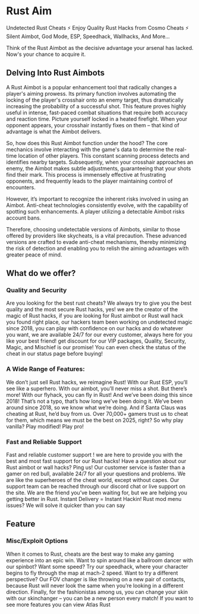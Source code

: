 # Rust Aim
Undetected Rust Cheats ⚡ Enjoy Quality Rust Hacks from Cosmo Cheats ⚡ Silent Aimbot, God Mode, ESP, Speedhack, Wallhacks, And More... 


Think of the Rust Aimbot as the decisive advantage your arsenal has lacked. Now's your chance to acquire it.

## Delving Into Rust Aimbots

A Rust Aimbot is a popular enhancement tool that radically changes a player's aiming prowess. Its primary function involves automating the locking of the player's crosshair onto an enemy target, thus dramatically increasing the probability of a successful shot. This feature proves highly useful in intense, fast-paced combat situations that require both accuracy and reaction time. Picture yourself locked in a heated firefight. When your opponent appears, your crosshair instantly fixes on them – that kind of advantage is what the Aimbot delivers.

So, how does this Rust Aimbot function under the hood? The core mechanics involve interacting with the game's data to determine the real-time location of other players. This constant scanning process detects and identifies nearby targets. Subsequently, when your crosshair approaches an enemy, the Aimbot makes subtle adjustments, guaranteeing that your shots find their mark. This process is immensely effective at frustrating opponents, and frequently leads to the player maintaining control of encounters.

However, it’s important to recognize the inherent risks involved in using an Aimbot. Anti-cheat technologies consistently evolve, with the capability of spotting such enhancements. A player utilizing a detectable Aimbot risks account bans.

Therefore, choosing undetectable versions of Aimbots, similar to those offered by providers like skycheats, is a vital precaution. These advanced versions are crafted to evade anti-cheat mechanisms, thereby minimizing the risk of detection and enabling you to relish the aiming advantages with greater peace of mind.
## What do we offer?
### Quality and Security
Are you looking for the best rust cheats? We always try to give you the best quality and the most secure Rust hacks, yes! we are the creator of the magic of Rust hacks, if you are looking for Rust aimbot or Rust wall hack you found right place, our hackers team been working on undetected magic since 2018, you can play with confidence on our hacks and do whatever you want, we are available 24/7 for our every customer, always here for you like your best friend! get discount for our VIP packages, Quality, Security, Magic, and Mischief is our promise! You can even check the status of the cheat in our status page before buying!
### A Wide Range of Features:
We don’t just sell Rust hacks, we reimagine Rust! With our Rust ESP, you’ll see like a superhero. With our aimbot, you’ll never miss a shot. But there’s more! With our flyhack, you can fly in Rust! And we’ve been doing this since 2018! That’s not a typo, that’s how long we’ve been doing it. We’ve been around since 2018, so we know what we’re doing. And if Santa Claus was cheating at Rust, he’d buy from us. Over 70,000+ gamers trust us to cheat for them, which means we must be the best on 2025, right? So why play vanilla? Play modified! Play pro!
### Fast and Reliable Support
Fast and reliable customer support ! we are here to provide you with the best and most fast support for our Rust hacks! Have a question about our Rust aimbot or wall hacks? Ping us! Our customer service is faster than a gamer on red bull, available 24/7 for all your questions and problems. We are like the superheroes of the cheat world, except without capes. Our support team can be reached through our discord chat or live support on the site. We are the friend you’ve been waiting for, but we are helping you getting better in Rust. Instant Delivery = Instant Hackin! Rust mod menu issues? We will solve it quicker than you can say 
## Feature
### Misc/Exploit Options
When it comes to Rust, cheats are the best way to make any gaming experience into an epic win. Want to spin around like a ballroom dancer with our spinbot? Want some speed? Try our speedhack, where your character begins to fly through the map at mach-2 speed. Want to try a different perspective? Our FOV changer is like throwing on a new pair of contacts, because Rust will never look the same when you’re looking in a different direction. Finally, for the fashionistas among us, you can change your skin with our skinchanger – you can be a new person every match! If you want to see more features you can view Atlas Rust
